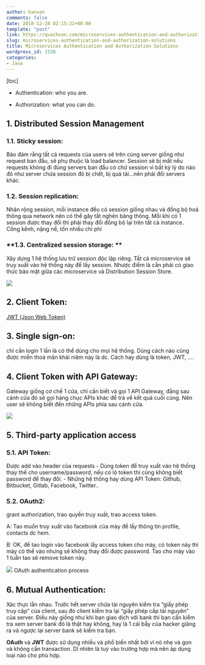 ```yaml
---
author: hanson
comments: false
date: 2018-12-28 02:15:22+00:00
template: "post"
link: https://quachson.com/microservices-authentication-and-authorization-solutions/
slug: microservices-authentication-and-authorization-solutions
title: Microservices Authentication and Authorization Solutions
wordpress_id: 1538
categories:
- Java
---
```





[toc]













  * Authentication: who you are.


  * Authorization: what you can do.











## **1. Distributed Session Management**











### **1.1. Sticky session**:











Bảo đảm rằng tất cả requests của users sẽ trên cùng server giống như request ban đầu, sẽ phụ thuộc là load balancer. Session sẽ bị mất nếu requests không đi đúng servers ban đầu có chứ session vì bất kỳ lý do nào đó như server chứa session đó bị chết, bị quá tải...nên phải đổi servers khác.











### **1.2. Session replication**:











Nhân rộng session, mỗi instance đều có session giống nhau và đồng bộ hoá thông qua network nên có thể gây tắt nghẽn băng thông. Mỗi khi có 1 session được thay đổi thì phải thay đổi đồng bộ lại trên tất cả instance. Cồng kềnh, nặng nề, tốn nhiều chi phí











### **1.3. Centralized session storage: **











Xây dựng 1 hệ thống lưu trữ session độc lập riêng. Tất cả microservice sẽ truy xuất vào hệ thống này để lấy session. Nhược điểm là cần phải có giao thức bảo mật giữa các microservice và Distribution Session Store.






















![](https://scontent.fsgn5-2.fna.fbcdn.net/v/t1.0-9/49077839_10217524256515128_3126308279601332224_n.jpg?_nc_cat=105&_nc_ht=scontent.fsgn5-2.fna&oh=4900eb4fb5301c716127c8086e483447&oe=5C94368D)












## **2. Client Token**:











[JWT (Json Web Token)](https://jwt.io/?fbclid=IwAR0LBKkhJ7Wuu3qxpxUjAjPBbQwUJOfcPGensndETrHdJYywzfZoN-nU2FU)











## **3. Single sign-on**:











chỉ cần login 1 lần là có thể dùng cho mọi hệ thống. Dùng cách nào cũng được miễn thoả mãn khái niệm này là dc. Cách hay dùng là token, JWT, ....











## **4. Client Token with API Gateway**:











Gateway giống cơ chế 1 cửa, chỉ cần biết và gọi 1 API Gateway, đằng sau cánh cửa đó sẽ gọi hàng chục APIs khác để trả về kết quả cuối cùng. Nên user sẽ không biết đến những APIs phía sau cánh cửa.









![](https://scontent.fsgn5-7.fna.fbcdn.net/v/t1.0-9/p720x720/49022226_10217524143632306_8487892925030596608_n.jpg?_nc_cat=103&_nc_ht=scontent.fsgn5-7.fna&oh=853382e6cbc30c7ff96cb4c29e228cda&oe=5C915434)









## **5. Third-party application access**











### **5.1. API Token**:











Được add vào header của requests - Dùng token để truy xuất vào hệ thống thay thế cho username/password, nếu có lộ token thì cũng không biết password để thay đổi. - Những hệ thống hay dùng API Token: Github, Bitbucket, Gitlab, Facebook, Twitter..











### **5.2. OAuth2**:











grant authorization, trao quyền truy xuất, trao access token.





















A: Tao muốn truy xuất vào facebook của mày để lấy thông tin profile, contacts dc hem.











B: OK, để tao login vào facebook lấy access token cho mày, có token này thì mày có thể vào nhưng sẽ không thay đổi được password. Tao cho mày vào 1 tuần tao sẽ remove token này.









![](https://scontent.fsgn5-3.fna.fbcdn.net/v/t1.0-9/49101917_10217524204993840_8985359496364687360_n.jpg?_nc_cat=110&_nc_ht=scontent.fsgn5-3.fna&oh=2424e493e3ad5f36660a5db6790e38ae&oe=5CD21A22)
OAuth authentication process










## **6. Mutual Authentication**:











Xác thực lẫn nhau. Trước hết server chứa tài nguyên kiểm tra “giấy phép truy cập” của client, sau đó client kiểm tra lại “giấy phép cấp tài nguyên” của server. Điều này giống như khi bạn giao dịch với bank thì bạn cần kiểm tra xem server bank đó là thật hay không, hay là 1 cái bẫy của hacker giăng ra và ngược lại server bank sẽ kiểm tra bạn.











**OAuth** và **JWT** được sử dụng nhiều và phổ biến nhất bởi vì nó nhẹ và gọn và không cần transaction. Dĩ nhiên là tuỳ vào trường hợp mà nên áp dụng loại nào cho phù hợp.



